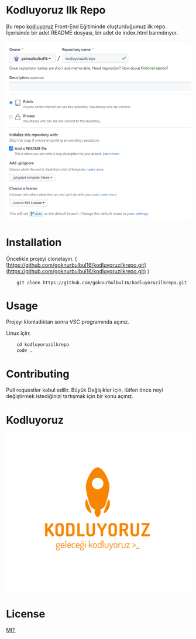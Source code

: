 # Kodluyoruz Ilk Repo


Bu repo [kodluyoruz](https://kodluyoruz.org/) Front-End Eğitiminde oluşturduğumuz ilk repo. İçerisinde bir adet README dosyası, bir adet de index.html barındırıyor.



![repoResmi](/image/ilkRepo.png)



# Installation

Öncelikle projeyi clonelayın. ( [https://github.com/goknurbulbul16/kodluyoruzilkrepo.git](https://github.com/goknurbulbul16/kodluyoruzilkrepo.git) )




```
    git clone https://github.com/goknurbulbul16/kodluyoruzilkrepo.git
```





# Usage

Projeyi klonladıktan sonra VSC programında açınız. 

Linux için:
```
    cd kodluyoruzilkrepo
    code .
```
 



# Contributing

Pull requestler kabul edilir. Büyük Değişikler için, lütfen önce neyi değiştirmek istediğinizi tartışmak için bir konu açınız.


# Kodluyoruz

![Kodluyoruz](/image/kodluyoruz.png)


# License

[MIT](https://choosealicense.com/licenses/mit/)



